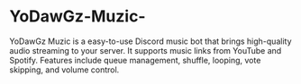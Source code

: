 # YoDawGz-Muzic-
YoDawGz Muzic is a easy-to-use Discord music bot that brings high-quality audio streaming to your server. It supports music links from YouTube and Spotify. Features include queue management, shuffle, looping, vote skipping, and volume control.
